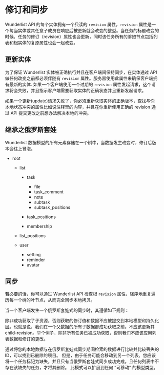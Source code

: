 # 修订和同步

Wunderlist API 的每个实体拥有一个只读的 `revision` 属性。`revision` 属性是一个每当实体或其任意子成员在响应后被更新就会改变的整型。当任务的标题改变的时候，任务的修订（revision）属性也会更新，同时该任务所有的爹娘节点包括列表和根实体的复原属性也会一起改变。

## 更新实体

为了保证 Wunderlist 实体被正确执行并且在客户端间保持同步，在实体通过 API 做任何改变之前都必须伴随有 `revision` 属性。服务器使用此属性来确保客户端拥有最新的实体. 如果一个客户端使用一个过期的 `revision` 属性发起请求，这个请求将会失败，并且指示客户端需要获取实体的正确状态并且重新发起请求。

如果一个更新(update)请求失败了，你必须重新获取实体的正确版本，查找与你本地状态冲突的属性比如说注释里的内容，并且在你重新使用正确的 revision 通过 API 提交更改之前想办法解决本地的冲突。

## 继承之俄罗斯套娃

Wunderlist 数据模型的所有元素存储在一个树中，当数据发生改变时，修订后版本会往上冒泡。

- root

  - list

    - task

      - file
      - task_comment
      - note
      - subtask
      - subtask_positions

    - task_positions

    - membership

  - list_positions

  - user

    - setting
    - reminder
    - avatar

## 同步

若必要的话，你可以通过 Wunderlist API 检查根 `revision` 属性，降序地重复遍历每一个树的叶节点，从而完全同步本地拷贝。

当一个客户端发生一个俄罗斯套娃式的同步时，其遵循如下规则：

除非成功获取了子资源，否则获取的修订值和数据不应被提交到本地模型和持久化层。也就是说，我们在一个父数据的所有子数据都成功获取之前，不应该更新其 child-revision。举个例子，除非所有任务已被成功获取，否则我们不应该应用列表数据和修订的更改。

通过将您的本地数据与在俄罗斯套娃式同步期间检索的数据进行比较并比较丢失的 ID，可以找到已删除的项目。 但是，由于任务可能会移动到另一个列表，您应该将一个任务标记为缺失，并且只有当俄罗斯套娃式同步成功完成，且任何列表中不存在该缺失的任务，才将其删除。 此模式可以扩展到任何 "可移动" 的模型类型。
